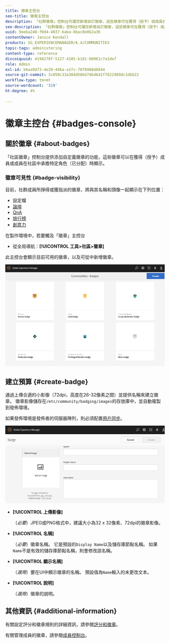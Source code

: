 ```yaml
---
title: 徽章主控台
seo-title: 徽章主控台
description: 「社群徽章」控制台可讓您新增自訂徽章，這些徽章可在獲得（授予）或成員在社群中承擔特定角色（已指派）時顯示給成員
seo-description: 「社群徽章」控制台可讓您新增自訂徽章，這些徽章可在獲得（授予）或成員在社群中承擔特定角色（已指派）時顯示給成員
uuid: 9eeba240-f0d4-4937-baba-8bac0e0b2a36
contentOwner: Janice Kendall
products: SG_EXPERIENCEMANAGER/6.4/COMMUNITIES
topic-tags: administering
content-type: reference
discoiquuid: 4194278f-5127-4105-b181-60961c7a1def
role: Admin
exl-id: b6aa9d73-4e20-446a-a1fc-78f8968d6844
source-git-commit: 3c050c33a384d586d74bd641f7622989dc1d6b22
workflow-type: tm+mt
source-wordcount: '319'
ht-degree: 4%

---
```


# 徽章主控台 {#badges-console}

## 關於徽章 {#about-badges}

「社區徽章」控制台提供添加自定義徽章的功能，這些徽章可以在獲得（授予）成員或成員在社區中承擔特定角色（已分配）時顯示。

### 徽章可見性 {#badge-visibility}

目前，社群成員所掙得或獲指派的徽章，將與其名稱和頭像一起顯示在下列位置：

* 設定檔
* [論壇](forum.md)
* [QnA](working-with-qna.md)
* [排行榜](enabling-leaderboard.md)
* [創意力](ideation-feature.md)

在製作環境中，若要觸及「徽章」主控台

* 從全局導航：**[!UICONTROL 工具>社區>徽章]**

此主控台會顯示目前可用的徽章，以及可從中新增徽章。

![chlimage_1-242](assets/chlimage_1-242.png)

## 建立預算 {#create-badge}

通過上傳合適的小影像（72dpi，高度在26-32像素之間）並提供名稱來建立徽章。 徽章影像儲存在`/etc/community/badging/images`的存放庫中，並自動複製到發佈環境。

如果發佈環境是發佈者的伺服器陣列，則必須配置[用戶同步](sync.md)。

![chlimage_1-243](assets/chlimage_1-243.png)

* **[!UICONTROL 上傳影像]**

   （*必要*）JPEG或PNG格式中，建議大小為32 x 32像素、72dpi的徽章影像。

* **[!UICONTROL 名稱]**

   （*必要*）徽章名稱。 它是預設的`Display Name`以及儲存庫節點名稱。 如果`Name`不是有效的儲存庫節點名稱，則會修改該名稱。

* **[!UICONTROL 顯示名稱]**

   （*選用*）要在UI中顯示徽章的名稱。 預設值為`Name`輸入的未更改文本。

* **[!UICONTROL 說明]**

   （*選用*）徽章的說明。

## 其他資訊 {#additional-information}

有關設定評分和徽章規則的詳細資訊，請參閱[評分和徽章](implementing-scoring.md)。

有關管理成員的徽章，請參閱[成員控制台](members.md)。
